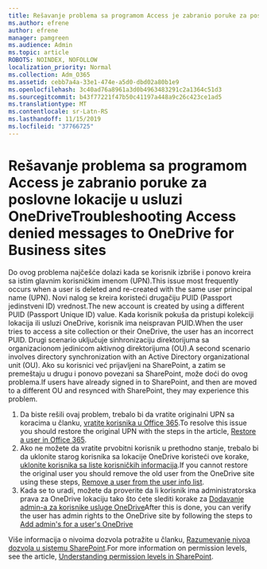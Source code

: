 ```yaml
---
title: Rešavanje problema sa programom Access je zabranio poruke za poslovne lokacije u usluzi OneDrive
ms.author: efrene
author: efrene
manager: pamgreen
ms.audience: Admin
ms.topic: article
ROBOTS: NOINDEX, NOFOLLOW
localization_priority: Normal
ms.collection: Adm_O365
ms.assetid: cebb7a4a-33e1-474e-a5d0-dbd02a80b1e9
ms.openlocfilehash: 3c40ad76a8961a3d0b4963483291c2a1364c51d3
ms.sourcegitcommit: b43f77221f47b50c41197a448a9c26c423ce1ad5
ms.translationtype: MT
ms.contentlocale: sr-Latn-RS
ms.lasthandoff: 11/15/2019
ms.locfileid: "37766725"
---
```

# <a name="troubleshooting-access-denied-messages-to-onedrive-for-business-sites"></a><span data-ttu-id="b1833-102">Rešavanje problema sa programom Access je zabranio poruke za poslovne lokacije u usluzi OneDrive</span><span class="sxs-lookup"><span data-stu-id="b1833-102">Troubleshooting Access denied messages to OneDrive for Business sites</span></span>

<span data-ttu-id="b1833-103">Do ovog problema najčešće dolazi kada se korisnik izbriše i ponovo kreira sa istim glavnim korisničkim imenom (UPN).</span><span class="sxs-lookup"><span data-stu-id="b1833-103">This issue most frequently occurs when a user is deleted and re-created with the same user principal name (UPN).</span></span> <span data-ttu-id="b1833-104">Novi nalog se kreira koristeći drugačiju PUID (Passport jedinstveni ID) vrednost.</span><span class="sxs-lookup"><span data-stu-id="b1833-104">The new account is created by using a different PUID (Passport Unique ID) value.</span></span> <span data-ttu-id="b1833-105">Kada korisnik pokuša da pristupi kolekciji lokacija ili usluzi OneDrive, korisnik ima neispravan PUID.</span><span class="sxs-lookup"><span data-stu-id="b1833-105">When the user tries to access a site collection or their OneDrive, the user has an incorrect PUID.</span></span> <span data-ttu-id="b1833-106">Drugi scenario uključuje sinhronizaciju direktorijuma sa organizacionom jedinicom aktivnog direktorijuma (OU).</span><span class="sxs-lookup"><span data-stu-id="b1833-106">A second scenario involves directory synchronization with an Active Directory organizational unit (OU).</span></span> <span data-ttu-id="b1833-107">Ako su korisnici već prijavljeni na SharePoint, a zatim se premeštaju u drugu i ponovo povezani sa SharePoint, može doći do ovog problema.</span><span class="sxs-lookup"><span data-stu-id="b1833-107">If users have already signed in to SharePoint, and then are moved to a different OU and resynced with SharePoint, they may experience this problem.</span></span>

1. <span data-ttu-id="b1833-108">Da biste rešili ovaj problem, trebalo bi da vratite originalni UPN sa koracima u članku, [vratite korisnika u Office 365](https://docs.microsoft.com/office365/admin/add-users/restore-user?view=o365-worldwide).</span><span class="sxs-lookup"><span data-stu-id="b1833-108">To resolve this issue you should restore the original UPN with the steps in the article, [Restore a user in Office 365](https://docs.microsoft.com/office365/admin/add-users/restore-user?view=o365-worldwide).</span></span>
2. <span data-ttu-id="b1833-109">Ako ne možete da vratite prvobitni korisnik u prethodno stanje, trebalo bi da uklonite starog korisnika sa lokacije OneDrive koristeći ove korake, [uklonite korisnika sa liste korisničkih informacija]().</span><span class="sxs-lookup"><span data-stu-id="b1833-109">If you cannot restore the original user you should remove the old user from the OneDrive site using these steps, [Remove a user from the user info list]().</span></span> 
3. <span data-ttu-id="b1833-110">Kada se to uradi, možete da proverite da li korisnik ima administratorska prava za OneDrive lokaciju tako što ćete slediti korake za [Dodavanje admin-a za korisnike usluge OneDrive](https://docs.microsoft.com/sharepoint/manage-user-profiles?redirectSourcePath=%252fen-us%252farticle%252fmanage-user-profiles-in-the-sharepoint-admin-center-494bec9c-6654-41f0-920f-f7f937ea9723#add-and-remove-admins-for-a-users-onedrive)</span><span class="sxs-lookup"><span data-stu-id="b1833-110">After this is done, you can verify the user has admin rights to the OneDrive site by following the steps to [Add admin's for a user's OneDrive](https://docs.microsoft.com/sharepoint/manage-user-profiles?redirectSourcePath=%252fen-us%252farticle%252fmanage-user-profiles-in-the-sharepoint-admin-center-494bec9c-6654-41f0-920f-f7f937ea9723#add-and-remove-admins-for-a-users-onedrive)</span></span>

<span data-ttu-id="b1833-111">Više informacija o nivoima dozvola potražite u članku, [Razumevanje nivoa dozvola u sistemu SharePoint](https://docs.microsoft.com/sharepoint/understanding-permission-levels).</span><span class="sxs-lookup"><span data-stu-id="b1833-111">For more information on permission levels, see the article, [Understanding permission levels in SharePoint](https://docs.microsoft.com/sharepoint/understanding-permission-levels).</span></span>
